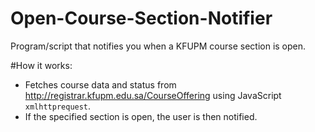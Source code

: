 # Open-Course-Section-Notifier
Program/script that notifies you when a KFUPM course section is open.


#How it works:
- Fetches course data and status from http://registrar.kfupm.edu.sa/CourseOffering using JavaScript ```xmlhttprequest```.
- If the specified section is open, the user is then notified.
